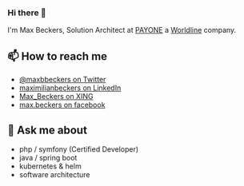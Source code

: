 ### Hi there 👋
I'm Max Beckers, Solution Architect at [PAYONE](https://github.com/PAYONE-GmbH) a [Worldline](https://github.com/worldline) company.

## 📫 How to reach me
- [@maxbbeckers on Twitter](https://twitter.com/maxbbeckers)
- [maximilianbeckers on LinkedIn](www.linkedin.com/in/maximilianbeckers)
- [Max_Beckers on XING](https://www.xing.com/profile/Max_Beckers)
- [max.beckers on facebook](https://www.facebook.com/max.beckers)

## 💬 Ask me about
- php / symfony (Certified Developer)
- java / spring boot
- kubernetes & helm
- software architecture
